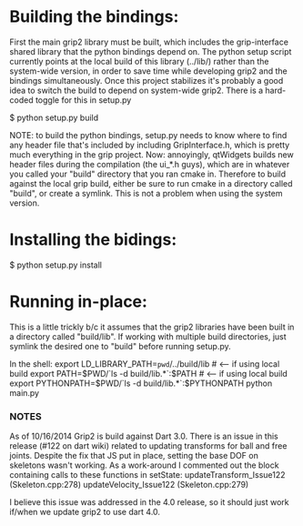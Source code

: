 
# Building the bindings:
First the main grip2 library must be built, which includes the grip-interface
shared library that the python bindings depend on.  The python setup
script currently points at the local build of this library (../lib/) rather
than the system-wide version, in order to save time while developing grip2 and
the bindings simultaneously.  Once this project stabilizes it's probably a
good idea to switch the build to depend on system-wide grip2.  There is a
hard-coded toggle for this in setup.py

$ python setup.py build 

NOTE: to build the python bindings, setup.py needs to know where to find any
header file that's included by including GripInterface.h, which is pretty
much everything in the grip project.  Now: annoyingly, qtWidgets builds 
new header files during the compilation (the ui_*.h guys), which are in 
whatever you called your "build" directory that you ran cmake in.  Therefore
to build against the local grip build, either be sure to run cmake in a
directory called "build", or create a symlink.  This is not a problem 
when using the system version.

# Installing the bidings:
$ python setup.py install 

# Running in-place:
This is a little trickly b/c it assumes that the grip2 libraries have been 
built in a directory called "build/lib".  If working with multiple build
directories, just symlink the desired one to "build" before running setup.py.

In the shell:
export LD_LIBRARY_PATH=`pwd`/../build/lib 		# <-- if using local build
export PATH=$PWD/`ls -d build/lib.*`:$PATH 		# <-- if using local build
export PYTHONPATH=$PWD/`ls -d build/lib.*`:$PYTHONPATH
python main.py

### NOTES ###
As of 10/16/2014 Grip2 is build against Dart 3.0.  There is an issue in this 
release (#122 on dart wiki) related to updating transforms for ball and free
joints.  Despite the fix that JS put in place, setting the base DOF on skeletons
wasn't working.  As a work-around I commented out the block containing calls
to these functions in setState:
updateTransform_Issue122  	(Skeleton.cpp:278)
updateVelocity_Issue122 	(Skeleton.cpp:279)

I believe this issue was addressed in the 4.0 release, so it should just work 
if/when we update grip2 to use dart 4.0.